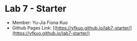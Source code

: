 # Lab 7 - Starter
- Member: Yu-Jia Fiona Kuo
- Github Pages Link: [(https://yfkuo.github.io/lab7-starter/](https://yfkuo.github.io/lab7-starter/)
